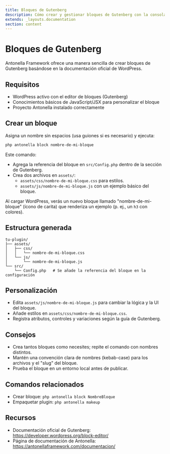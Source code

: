 ```yaml
---
title: Bloques de Gutenberg
description: Cómo crear y gestionar bloques de Gutenberg con la consola de Antonella Framework
extends: _layouts.documentation
section: content
---
```


# Bloques de Gutenberg

Antonella Framework ofrece una manera sencilla de crear bloques de Gutenberg basándose en la documentación oficial de WordPress.

## Requisitos

- WordPress activo con el editor de bloques (Gutenberg)
- Conocimientos básicos de JavaScript/JSX para personalizar el bloque
- Proyecto Antonella instalado correctamente

## Crear un bloque

Asigna un nombre sin espacios (usa guiones si es necesario) y ejecuta:

```bash
php antonella block nombre-de-mi-bloque
```

Este comando:

- Agrega la referencia del bloque en `src/Config.php` dentro de la sección de Gutenberg.
- Crea dos archivos en `assets/`:
  - `assets/css/nombre-de-mi-bloque.css` para estilos.
  - `assets/js/nombre-de-mi-bloque.js` con un ejemplo básico del bloque.

Al cargar WordPress, verás un nuevo bloque llamado "nombre-de-mi-bloque" (ícono de carita) que renderiza un ejemplo (p. ej., un `h3` con colores).

## Estructura generada

```
tu-plugin/
├── assets/
│   ├── css/
│   │   └── nombre-de-mi-bloque.css
│   └── js/
│       └── nombre-de-mi-bloque.js
└── src/
    └── Config.php   # Se añade la referencia del bloque en la configuración
```

## Personalización

- Edita `assets/js/nombre-de-mi-bloque.js` para cambiar la lógica y la UI del bloque.
- Añade estilos en `assets/css/nombre-de-mi-bloque.css`.
- Registra atributos, controles y variaciones según la guía de Gutenberg.

## Consejos

- Crea tantos bloques como necesites; repite el comando con nombres distintos.
- Mantén una convención clara de nombres (kebab-case) para los archivos y el "slug" del bloque.
- Prueba el bloque en un entorno local antes de publicar.

## Comandos relacionados

- Crear bloque: `php antonella block NombreBloque`
- Empaquetar plugin: `php antonella makeup`

## Recursos

- Documentación oficial de Gutenberg: https://developer.wordpress.org/block-editor/
- Página de documentación de Antonella: https://antonellaframework.com/documentacion/
